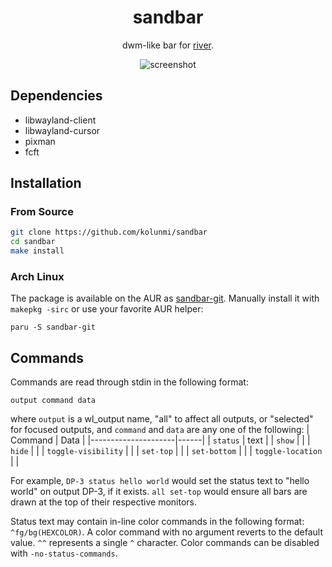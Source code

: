 <div align="center">
<h1>sandbar</h1>

dwm-like bar for [river](https://github.com/riverwm/river).

![screenshot](/screenshot.png "screenshot")
</div>

## Dependencies
* libwayland-client
* libwayland-cursor
* pixman
* fcft

## Installation


### From Source

```bash
git clone https://github.com/kolunmi/sandbar
cd sandbar
make install
```

### Arch Linux

The package is available on the AUR as [sandbar-git](https://aur.archlinux.org/packages/sandbar-git). Manually install it with `makepkg -sirc` or use your favorite AUR helper:

``` bas
paru -S sandbar-git
```

## Commands
Commands are read through stdin in the following format:
```
output command data
```
where `output` is a wl_output name, "all" to affect all outputs, or "selected" for focused outputs, and `command` and `data` are any one of the following:
| Command             | Data |
|---------------------|------|
| `status`            | text |
| `show`              |      |
| `hide`              |      |
| `toggle-visibility` |      |
| `set-top`           |      |
| `set-bottom`        |      |
| `toggle-location`   |      |

For example, `DP-3 status hello world` would set the status text to "hello world" on output DP-3, if it exists. `all set-top` would ensure all bars are drawn at the top of their respective monitors.

Status text may contain in-line color commands in the following format: `^fg/bg(HEXCOLOR)`.
A color command with no argument reverts to the default value. `^^` represents a single `^` character. Color commands can be disabled with `-no-status-commands`.
